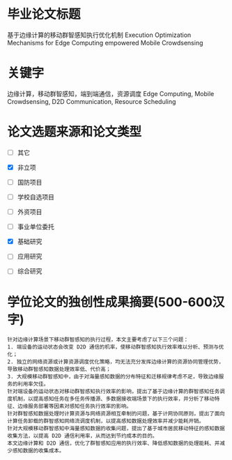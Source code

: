 # 毕业论文标题
基于边缘计算的移动群智感知执行优化机制
Execution Optimization Mechanisms for Edge Computing empowered Mobile Crowdsensing

# 关键字
边缘计算，移动群智感知，端到端通信，资源调度
Edge Computing, Mobile Crowdsensing, D2D Communication, Resource Scheduling

# 论文选题来源和论文类型

- [ ] 其它
- [x] 非立项
- [ ] 国防项目
- [ ] 学校自选项目
- [ ] 外资项目
- [ ] 事业单位委托

- [x] 基础研究
- [ ] 应用研究
- [ ] 综合研究


# 学位论文的独创性成果摘要(500-600汉字)

```
针对边缘计算场景下移动群智感知的执行过程，本文主要考虑了以下三个问题：
1. 端设备的运动状态会改变 D2D 通信的机率，使移动群智感知执行效率难以分析、预测与优化；
2. 独立的网络资源或计算资源调度优化策略，均无法充分发挥边缘计算的资源协同管理优势，导致移动群智感知数据处理效率低、代价高；
3. 大规模移动群智感知中，由于对海量感知数据的分布特征和迁移规律考虑不足，导致边缘服务的利用率欠佳。
针对端设备的运动状态对移动群智感知执行效率的影响，提出了基于边缘计算的群智感知任务调度机制，以提高感知任务在多任务传播源、多数据接收端场景下的执行效率，并分析了移动特征、边缘服务部署等因素对感知任务执行效率的影响。
针对群智感知数据处理时计算资源与网络资源相互牵制的问题，基于计网协同原则，提出了面向计算任务卸载的群智感知网络流调度机制，以提高感知数据处理效率并减少能耗开销。
针对大规模移动群智感知中海量感知数据的收集问题，提出了基于城市居民移动特征的感知数据收集方法，以提高 D2D 通信利用率，从而达到节约成本的目的。
本文边缘计算和 D2D 通信，优化了群智感知应用的执行效率、降低感知数据的处理能耗、并减少感知数据的收集成本。
```
